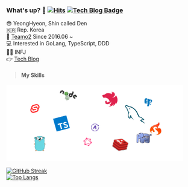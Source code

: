 ### What's up? 👊 [![Hits](https://hits.seeyoufarm.com/api/count/incr/badge.svg?url=https%3A%2F%2Fgithub.com%2FshinYeongHyeon&count_bg=%2379C83D&title_bg=%23555555&icon=smugmug.svg&icon_color=%23E7E7E7&title=hits&edge_flat=false)](https://hits.seeyoufarm.com) [![Tech Blog Badge](https://img.shields.io/badge/dev-blog-lightgrey)](https://den-shin.tistory.com)

😳 YeongHyeon, Shin called Den  
🇰🇷 Rep. Korea  
💼 [Teamo2](http://teamo2.kr) Since 2016.06 ~  
💻 Interested in GoLang, TypeScript, DDD  
:raising_hand_man: INFJ  
👉 [Tech Blog](https://den-shin.tistory.com)  

> #### My Skills
<img src="/github_readme.png" width="470" height="200">

[![GitHub Streak](https://github-readme-streak-stats.herokuapp.com/?user=shinYeongHyeon&theme=flag-india)](https://github.com/DenverCoder1/github-readme-streak-stats)  
[![Top Langs](https://github-readme-stats.vercel.app/api/top-langs/?username=shinYeongHyeon&hide=html,css&layout=compact&langs_count=8&exclude_repo=shinYeongHyeon.github.io)](https://github.com/anuraghazra/github-readme-stats)

